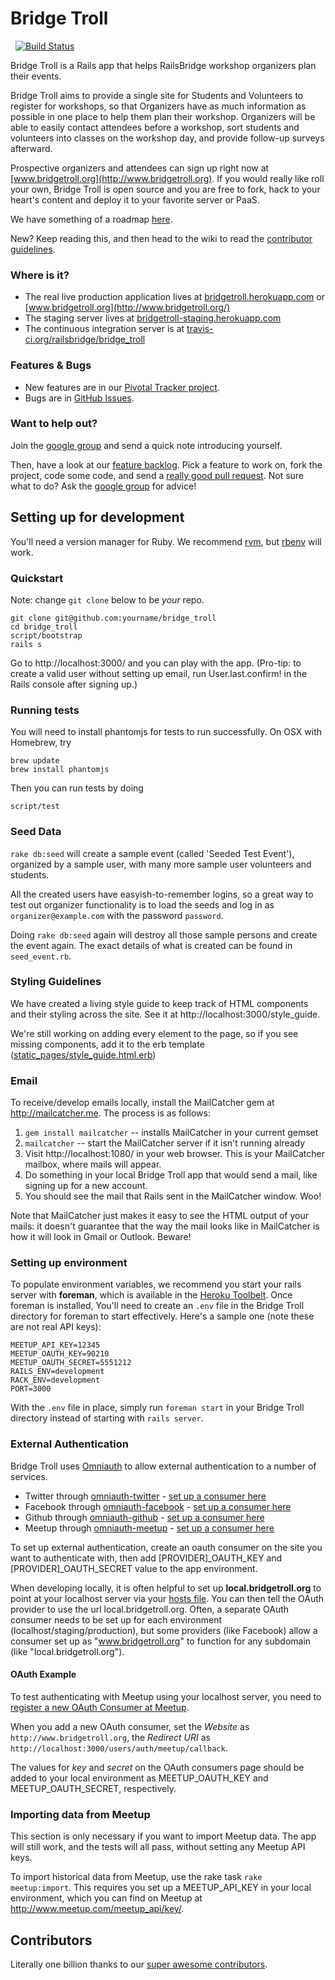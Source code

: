 # Bridge Troll
 
[![Build Status](https://secure.travis-ci.org/railsbridge/bridge_troll.png)](http://travis-ci.org/railsbridge/bridge_troll)

Bridge Troll is a Rails app that helps RailsBridge workshop organizers plan their events.

Bridge Troll aims to provide a single site for Students and Volunteers to register for workshops, so that Organizers have as much information as possible in one place to help them plan their workshop. Organizers will be able to easily contact attendees before a workshop, sort students and volunteers into classes on the workshop day, and provide follow-up surveys afterward.

Prospective organizers and attendees can sign up right now at [www.bridgetroll.org](http://www.bridgetroll.org). If you would really like roll your own, Bridge Troll is open source and you are free to fork, hack to your heart's content and deploy it to your favorite server or PaaS.

We have something of a roadmap [here](https://github.com/railsbridge/bridge_troll/wiki/Roadmap).

New? Keep reading this, and then head to the wiki to read the [contributor guidelines](https://github.com/railsbridge/bridge_troll/wiki/Contributor-Guidelines).

### Where is it?
* The real live production application lives at [bridgetroll.herokuapp.com](http://bridgetroll.herokuapp.com/) or [www.bridgetroll.org](http://www.bridgetroll.org/)
* The staging server lives at [bridgetroll-staging.herokuapp.com](http://bridgetroll-staging.herokuapp.com/)
* The continuous integration server is at [travis-ci.org/railsbridge/bridge_troll](http://travis-ci.org/railsbridge/bridge_troll)

### Features & Bugs
* New features are in our [Pivotal Tracker project](https://www.pivotaltracker.com/projects/608983).
* Bugs are in [GitHub Issues](https://github.com/railsbridge/bridge_troll/issues?state=open).

### Want to help out?
Join the [google group](https://groups.google.com/forum/?fromgroups#!forum/bridge-troll) and send a quick note introducing yourself.

Then, have a look at our [feature backlog](https://www.pivotaltracker.com/projects/608983). Pick a feature to work on, fork the project, code some code, and send a [really good pull request](http://railsbridge.github.com/bridge_troll/). Not sure what to do? Ask the [google group](https://groups.google.com/forum/?fromgroups#!forum/bridge-troll) for advice!


## Setting up for development

You'll need a version manager for Ruby.  We recommend [rvm](http://rvm.io), but [rbenv](https://github.com/sstephenson/rbenv) will work.

### Quickstart

Note: change `git clone` below to be *your* repo.

```
git clone git@github.com:yourname/bridge_troll
cd bridge_troll
script/bootstrap
rails s
```

Go to http://localhost:3000/ and you can play with the app. (Pro-tip: to create a valid user without setting up email, run User.last.confirm! in the Rails console after signing up.)

### Running tests

You will need to install phantomjs for tests to run successfully. On OSX with Homebrew, try
```
brew update
brew install phantomjs
```

Then you can run tests by doing
```
script/test
```

### Seed Data

`rake db:seed` will create a sample event (called 'Seeded Test Event'), organized by a sample user, with many more sample user volunteers and students.

All the created users have easyish-to-remember logins, so a great way to test out organizer functionality is to load the seeds and log in as `organizer@example.com` with the password `password`.

Doing `rake db:seed` again will destroy all those sample persons and create the event again. The exact details of what is created can be found in `seed_event.rb`.

### Styling Guidelines
We have created a living style guide to keep track of HTML components and their styling across the site. See it at http://localhost:3000/style_guide.

We're still working on adding every element to the page, so if you see missing components, add it to the erb template ([static_pages/style_guide.html.erb](style_guide.html.erb))

### Email

To receive/develop emails locally, install the MailCatcher gem at http://mailcatcher.me. The process is as follows:

1. `gem install mailcatcher` -- installs MailCatcher in your current gemset
1. `mailcatcher` -- start the MailCatcher server if it isn't running already
1. Visit http://localhost:1080/ in your web browser. This is your MailCatcher mailbox, where mails will appear.
1. Do something in your local Bridge Troll app that would send a mail, like signing up for a new account.
1. You should see the mail that Rails sent in the MailCatcher window. Woo!

Note that MailCatcher just makes it easy to see the HTML output of your mails: it doesn't guarantee that the way the mail looks like in MailCatcher is how it will look in Gmail or Outlook. Beware!

### Setting up environment

To populate environment variables, we recommend you start your rails server with **foreman**, which is available in the [Heroku Toolbelt](https://toolbelt.heroku.com/). Once foreman is installed, You'll need to create an `.env` file in the Bridge Troll directory for foreman to start effectively. Here's a sample one (note these are not real API keys):

```
MEETUP_API_KEY=12345
MEETUP_OAUTH_KEY=90210
MEETUP_OAUTH_SECRET=5551212
RAILS_ENV=development
RACK_ENV=development
PORT=3000
```

With the `.env` file in place, simply run `foreman start` in your Bridge Troll directory instead of starting with `rails server`.

### External Authentication

Bridge Troll uses [Omniauth](https://github.com/intridea/omniauth) to allow external authentication to a number of services.

* Twitter through [omniauth-twitter](https://github.com/arunagw/omniauth-twitter) - [set up a consumer here](https://apps.twitter.com/)
* Facebook through [omniauth-facebook](https://github.com/mkdynamic/omniauth-facebook) - [set up a consumer here](https://developers.facebook.com/apps/)
* Github through [omniauth-github](https://github.com/intridea/omniauth-github) - [set up a consumer here](https://github.com/settings/applications)
* Meetup through [omniauth-meetup](https://github.com/tapster/omniauth-meetup) - [set up a consumer here](http://www.meetup.com/meetup_api/oauth_consumers/)

To set up external authentication, create an oauth consumer on the site you want to authenticate with, then add [PROVIDER]_OAUTH_KEY and [PROVIDER]_OAUTH_SECRET value to the app environment.

When developing locally, it is often helpful to set up **local.bridgetroll.org** to point at your localhost server via your [hosts file](https://en.wikipedia.org/wiki/Hosts_%28file%29). You can then tell the OAuth provider to use the url local.bridgetroll.org. Often, a separate OAuth consumer needs to be set up for each environment (localhost/staging/production), but some providers (like Facebook) allow a consumer set up as "www.bridgetroll.org" to function for any subdomain (like "local.bridgetroll.org").

#### OAuth Example

To test authenticating with Meetup using your localhost server, you need to [register a new OAuth Consumer at Meetup](http://www.meetup.com/meetup_api/oauth_consumers/).

When you add a new OAuth consumer, set the _Website_ as `http://www.bridgetroll.org`, the _Redirect URI_ as `http://localhost:3000/users/auth/meetup/callback`.

The values for _key_ and _secret_ on the OAuth consumers page should be added to your local environment as MEETUP_OAUTH_KEY and MEETUP_OAUTH_SECRET, respectively.

### Importing data from Meetup

This section is only necessary if you want to import Meetup data. The app will still work, and the tests will all pass, without setting any Meetup API keys.

To import historical data from Meetup, use the rake task `rake meetup:import`. This requires you set up a MEETUP_API_KEY in your local environment, which you can find on Meetup at http://www.meetup.com/meetup_api/key/.

## Contributors
Literally one billion thanks to our [super awesome contributors](https://github.com/railsbridge/bridge_troll/contributors).
